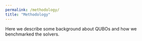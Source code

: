 ```yaml
---
permalink: /methodology/
title: "Methodology"
---
```


Here we describe some background about QUBOs and how we benchmarked the solvers.